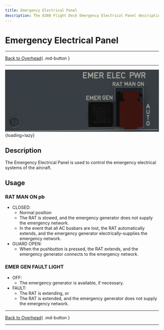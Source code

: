```yaml
---
title: Emergency Electrical Panel
description: The A380 Flight Deck Emergency Electrical Panel description.
---
```


# Emergency Electrical Panel

---

[Back to Overhead](../overviews/ovhd.md){ .md-button }

---

![Emergency Electrical Panel](../../../assets/a380x-briefing/flight-deck/ovhd/emer-elec-panel.png "Emergency Electrical Panel"){loading=lazy}

[//]: # (TODO API Doc Link)

## Description

The Emergency Electrical Panel is used to control the emergency electrical systems of the aircraft.

## Usage

### RAT MAN ON pb

- CLOSED:
    - Normal position
    - The RAT is stowed, and the emergency generator does not supply the emergency network.
    - In the event that all AC busbars are lost, the RAT automatically extends, and the emergency generator electrically-supplies the emergency network.
- GUARD OPEN:
    - When the pushbutton is pressed, the RAT extends, and the emergency generator connects to the emergency network.

### EMER GEN FAULT LIGHT

- OFF:
    - The emergency generator is available, if necessary.
- FAULT:
    - The RAT is extending, or
    - The RAT is extended, and the emergency generator does not supply the emergency network.


---

[Back to Overhead](../overviews/ovhd.md){ .md-button }

---

